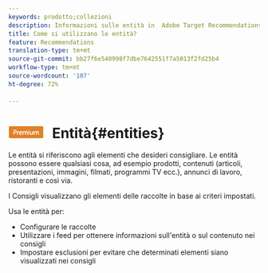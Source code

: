 ```yaml
---
keywords: prodotto;collezioni
description: Informazioni sulle entità in  Adobe Target Recommendations. Le entità fanno riferimento agli elementi da raccomandare tramite Target, ad esempio articoli, filmati o prodotti.
title: Come si utilizzano le entità?
feature: Recommendations
translation-type: tm+mt
source-git-commit: bb27f6e540998f7dbe7642551f7a5013f2fd25b4
workflow-type: tm+mt
source-wordcount: '107'
ht-degree: 72%

---
```



# ![PREMIUM](/help/assets/premium.png) Entità{#entities}

Le entità si riferiscono agli elementi che desideri consigliare. Le entità possono essere qualsiasi cosa, ad esempio prodotti, contenuti (articoli, presentazioni, immagini, filmati, programmi TV ecc.), annunci di lavoro, ristoranti e così via.

I Consigli visualizzano gli elementi delle raccolte in base ai criteri impostati.

Usa le entità per:

* Configurare le raccolte
* Utilizzare i feed per ottenere informazioni sull&#39;entità o sul contenuto nei consigli
* Impostare esclusioni per evitare che determinati elementi siano visualizzati nei consigli

